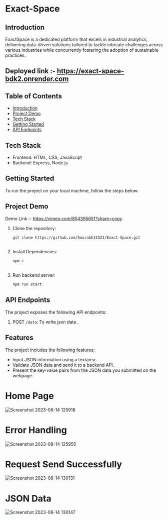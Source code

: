 # Exact-Space


## Introduction












ExactSpace is a dedicated platform that excels in industrial analytics, delivering data-driven solutions tailored to tackle intricate challenges across various industries while concurrently fostering the adoption of sustainable practices.






## Deployed link :- https://exact-space-bdk2.onrender.com

## Table of Contents


- [Introduction](#introduction)
- [Project Demo](#project-demo)
- [Tech Stack](#tech-stack)
- [Getting Started](#getting-started)
- [API Endpoints](#api-endpoints)







## Tech Stack
- Frontend: HTML, CSS, JavaScript
- Backend: Express, Node.js

## Getting Started
To run the project on your local machine, follow the steps below:


## Project Demo
Demo Link :- https://vimeo.com/854395651?share=copy


1. Clone the repository:

   ```bash
   git clone https://github.com/Sourabh12321/Exact-Space.git
  
2. Install Dependencies:

   ```bash
   npm i 
  
3. Run backend server:

   ```bash
   npm run start

## API Endpoints


The project exposes the following API endpoints:

1. POST `/data`: To write json data .

## Features
The project includes the following features:
- Input JSON information using a textarea.
- Validate JSON data and send it to a backend API.
- Present the key-value pairs from the JSON data you submitted on the webpage.

# Home Page

![Screenshot 2023-08-14 125918](https://github.com/Sourabh12321/Exact-Space/assets/112754483/067fb84a-079a-4819-8a63-84400939b64e)

# Error Handling

![Screenshot 2023-08-14 125955](https://github.com/Sourabh12321/Exact-Space/assets/112754483/85c004d2-5a9a-4ceb-b8e7-d637f7fa8b02)


# Request Send Successfully

![Screenshot 2023-08-14 130131](https://github.com/Sourabh12321/Exact-Space/assets/112754483/4b02f190-4880-40b9-af14-420d7a8a50e7)


# JSON Data

![Screenshot 2023-08-14 130147](https://github.com/Sourabh12321/Exact-Space/assets/112754483/e7ad2fb8-fd66-42ad-92de-f476441b2acf)
